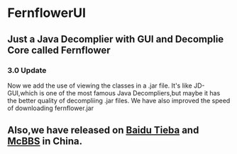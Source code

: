 # FernflowerUI
## Just a Java Decomplier with GUI and Decomplie Core called Fernflower

### 3.0 Update

Now we add the use of viewing the classes in a .jar file.
It's like JD-GUI,which is one of the most famous Java Decompliers,but maybe it has the better quality of decompliing .jar files.
We have also improved the speed of downloading fernflower.jar

## Also,we have released on [Baidu Tieba](https://tieba.baidu.com/p/5357968894?pid=113035827659&cid=0&red_tag=1675627321#113035827659) and [McBBS](http://www.mcbbs.net/forum.php?mod=viewthread&tid=773809&page=1#pid12656797) in China.
